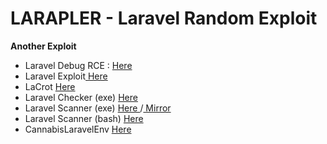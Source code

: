 # LARAPLER - Laravel Random Exploit 
<b>Another Exploit</b><br>
- Laravel Debug RCE : <a href="https://github.com/wibuheker/Laravel-RCE"> Here </a><br>
- Laravel Exploit<a href="https://github.com/im-hanzou/Laravel_Exploit"> Here </a><br>
- LaCrot <a href="https://github.com/im-hanzou/LaCrot"> Here </a><br>
- Laravel Checker (exe) <a href="https://github.com/im-hanzou/Laravel-Checker"> Here </a><br>
- Laravel Scanner (exe) <a href="https://github.com/im-hanzou/Laravel-Scanner"> Here </a>/<a href="https://github.com/im-hanzou/Laravel-Scanner-1"> Mirror </a><br>
- Laravel Scanner (bash) <a href="https://github.com/im-hanzou/LaravelScanner"> Here </a><br>
- CannabisLaravelEnv <a href="https://github.com/im-hanzou/CannabisLaravelenv"> Here </a><br>
